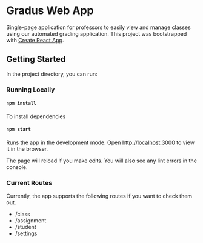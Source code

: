 # Gradus Web App

Single-page application for professors to easily view and manage classes using our automated grading application.
This project was bootstrapped with [Create React App](https://github.com/facebook/create-react-app).

## Getting Started

In the project directory, you can run:

### Running Locally

#### `npm install`

To install dependencies

#### `npm start`

Runs the app in the development mode.
Open [http://localhost:3000](http://localhost:3000) to view it in the browser.

The page will reload if you make edits.
You will also see any lint errors in the console.

### Current Routes

Currently, the app supports the following routes if you want to check them out.

* /class
* /assignment
* /student
* /settings
